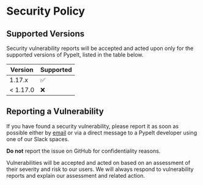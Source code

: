 
# Security Policy

## Supported Versions

Security vulnerability reports will be accepted and acted upon only for the
supported versions of PypeIt, listed in the table below.

|  Version | Supported          |
| -------- | ------------------ |
|  1.17.x  | :white_check_mark: |
| < 1.17.0 | :x:                |

## Reporting a Vulnerability

If you have found a security vulnerability, please report it as soon as possible
either by [email](mailto:pypeit@ucolick.org) or via a direct message to a PypeIt
developer using one of our Slack spaces.

**Do not** report the issue on GitHub for confidentiality reasons.

Vulnerabilities will be accepted and acted on based on an assessment of their
severity and risk to our users.  We will always respond to vulnerability reports
and explain our assessment and related action.

